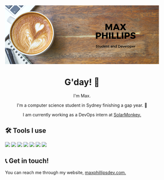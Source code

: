 [![Header](https://raw.githubusercontent.com/blueybloke/blueybloke/master/banner.png "Header")](https://maxphillipsdev.com)
<h1 align='center'>G'day! 👋</h1>
<p align='center'>I'm Max.</p>
<p align='center'>I'm a computer science student in Sydney finishing a gap year. 🌊</p>
<p align='center'>I am currently working as a DevOps intern at <a href='https://solarmonkey.nl'>SolarMonkey.</a></p>

## 🛠 Tools I use
![](https://img.shields.io/badge/OS-Linux-informational?style=flat&logo=linux&logoColor=white&color=965612)
![](https://img.shields.io/badge/Code-Python-informational?style=flat&logo=python&logoColor=white&color=965612)
![](https://img.shields.io/badge/Code-Java-informational?style=flat&logo=java&logoColor=white&color=965612)
![](https://img.shields.io/badge/Tools-Docker-informational?style=flat&logo=docker&logoColor=white&color=965612)
![](https://img.shields.io/badge/Tools-Terraform-informational?style=flat&logo=terraform&logoColor=white&color=965612)
![](https://img.shields.io/badge/Cloud-GCP-informational?style=flat&logo=google&logoColor=white&color=965612)
![](https://img.shields.io/badge/Cloud-Digital_Ocean-informational?style=flat&logo=digitalocean&logoColor=white&color=965612)

## 📞 Get in touch!
You can reach me through my website, [maxphillipsdev.com.](https://maxphillipsdev.com/pages/contacts)
